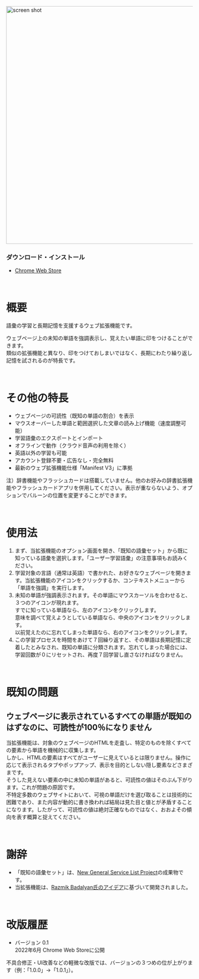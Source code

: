<img src="https://user-images.githubusercontent.com/3040830/176997227-2e356070-1487-46d2-87e8-468aaf2862f1.png" alt="screen shot" width="640px"/>

### ダウンロード・インストール
- [Chrome Web Store](https://chrome.google.com/webstore/detail/carvewords/ihidmddjffcegbkfjhgkmijifjkammfl)

<br>

# 概要

語彙の学習と長期記憶を支援するウェブ拡張機能です。

ウェブページ上の未知の単語を強調表示し、覚えたい単語に印をつけることができます。  
類似の拡張機能と異なり、印をつけておしまいではなく、長期にわたり繰り返し記憶を試されるのが特長です。

<br>

# その他の特長

- ウェブページの可読性（既知の単語の割合）を表示
- マウスオーバーした単語と範囲選択した文章の読み上げ機能（速度調整可能）
- 学習語彙のエクスポートとインポート
- オフラインで動作（クラウド音声の利用を除く）
- 英語以外の学習も可能
- アカウント登録不要・広告なし・完全無料
- 最新のウェブ拡張機能仕様「Manifest V3」に準拠

注）辞書機能やフラッシュカードは搭載していません。他のお好みの辞書拡張機能やフラッシュカードアプリを併用してください。表示が重ならないよう、オプションでバルーンの位置を変更することができます。

<br>

# 使用法

1. まず、当拡張機能のオプション画面を開き、「既知の語彙セット」から既に知っている語彙を選択します。「ユーザー学習語彙」の注意事項もお読みください。
2. 学習対象の言語（通常は英語）で書かれた、お好きなウェブページを開きます。当拡張機能のアイコンをクリックするか、コンテキストメニューから「単語を強調」を実行します。
3. 未知の単語が強調表示されます。その単語にマウスカーソルを合わせると、３つのアイコンが現れます。  
すでに知っている単語なら、左のアイコンをクリックします。  
意味を調べて覚えようとしている単語なら、中央のアイコンをクリックします。  
以前覚えたのに忘れてしまった単語なら、右のアイコンをクリックします。
4. この学習プロセスを時間をあけて７回繰り返すと、その単語は長期記憶に定着したとみなされ、既知の単語に分類されます。忘れてしまった場合には、学習回数が０にリセットされ、再度７回学習し直さなければなりません。

<br>

# 既知の問題

## ウェブページに表示されているすべての単語が既知のはずなのに、可読性が100％になりません

当拡張機能は、対象のウェブページのHTMLを走査し、特定のものを除くすべての要素から単語を機械的に収集します。  
しかし、HTMLの要素はすべてがユーザーに見えているとは限りません。操作に応じて表示されるタブやポップアップ、表示を目的としない隠し要素などさまざまです。  
そうした見えない要素の中に未知の単語があると、可読性の値はそのぶん下がります。これが問題の原因です。  
不特定多数のウェブサイトにおいて、可視の単語だけを選び取ることは技術的に困難であり、また内容が動的に書き換われば結局は見た目と値とが矛盾することになります。したがって、可読性の値は絶対正確なものではなく、おおよその傾向を表す概算と捉えてください。

<br>

# 謝辞

- 「既知の語彙セット」は、[New General Service List Project](https://www.newgeneralservicelist.org/)の成果物です。
- 当拡張機能は、[Razmik Badalyan氏のアイデア](https://razmikb.medium.com/comprehensible-reader-generator-9a881a497e2e)に基づいて開発されました。

<br>

# 改版履歴

- バージョン 0.1  
2022年6月 Chrome Web Storeに公開

不具合修正・UI改善などの軽微な改版では、バージョンの３つめの位が上がります（例：「1.0.0」→「1.0.1」）。
